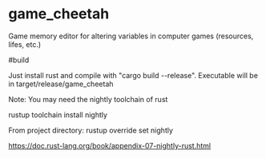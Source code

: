 # game_cheetah
Game memory editor for altering variables in computer games (resources, lifes, etc.)

#build

Just install rust and compile with "cargo build --release".
Executable will be in target/release/game_cheetah

Note: You may need the nightly toolchain of rust

rustup toolchain install nightly

From project directory:
rustup override set nightly

https://doc.rust-lang.org/book/appendix-07-nightly-rust.html
